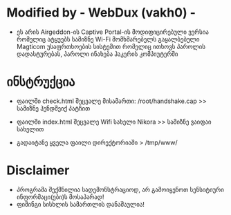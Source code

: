 # Modified by - WebDux (vakh0) -

- ეს არის Airgeddon-ის Captive Portal-ის მოდიფიცირებული ვერსია რომელიც ატყუებს სამიზნე Wi-Fi მომხმარებელს გაყალბებული Magticom უსაფრთხოების სისტემით რომელიც ითხოვს პაროლის დადასტურებას, პაროლი ინახება ჰაკერის კომპიუტერში

# ინსტრუქცია

- ფაილში check.html შეცვალე მისამართი: /root/handshake.cap >> სამიზნე ჰენდშეიქ პატჩით

- ფაილში index.html შეცვალე Wifi სახელი Nikora >> სამიზნე ვაიფაი სახელით

- გადაიტანე ყველა ფაილი დირექტორიაში > /tmp/www/

# Disclaimer
- პროგრამა შექმნილია სადემონსტრაციოდ, არ გამოიყენოთ სენსიტიური ინფორმაცი(ები)ს მოსაპარად! 
- ფიშინგი სისხლის სამართლის დანაშაულია!
